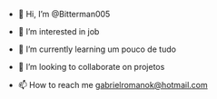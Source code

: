 - 👋 Hi, I’m @Bitterman005
- 👀 I’m interested in  job
- 🌱 I’m currently learning  um pouco de tudo
- 💞️ I’m looking to collaborate on  projetos

- 📫 How to reach me  gabrielromanok@hotmail.com
<!---
Bitterman005/Bitterman005 is a ✨ special ✨ repository because its `README.md` (this file) appears on your GitHub profile.
You can click the Preview link to take a look at your changes.
--->

